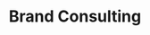 ---
title: Brand Consulting
description: DigitalDigital Brand Consulting
listing:
  title: Brand Consulting
  description: Analyze key market competitors & fully understand your target market to create or modify a brand that will resonate with consumers.
---